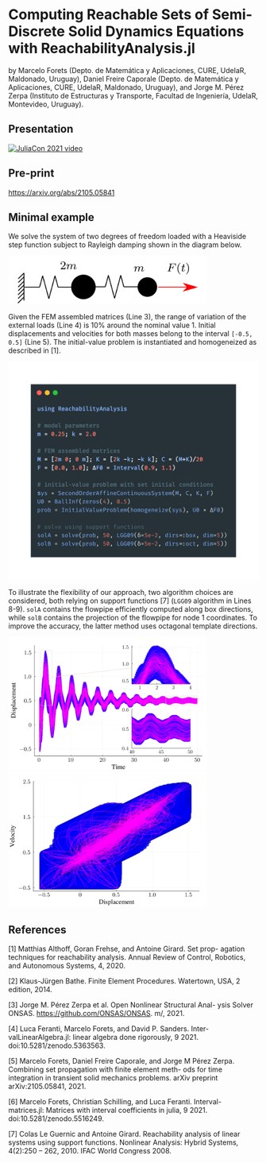 # Computing Reachable Sets of Semi-Discrete Solid Dynamics Equations with ReachabilityAnalysis.jl

by Marcelo Forets (Depto. de Matemática y Aplicaciones, CURE, UdelaR, Maldonado, Uruguay),
Daniel Freire Caporale (Depto. de Matemática y Aplicaciones, CURE, UdelaR, Maldonado, Uruguay), and
Jorge M. Pérez Zerpa (Instituto de Estructuras y Transporte, Facultad de Ingeniería, UdelaR, Montevideo, Uruguay).

## Presentation

[![JuliaCon 2021 video](https://img.youtube.com/vi/MQM9U0hiLks/0.jpg)](https://youtu.be/MQM9U0hiLks)

## Pre-print

https://arxiv.org/abs/2105.05841

## Minimal example

We solve the system of two degrees of freedom loaded with a Heaviside step function subject to
Rayleigh damping shown in the diagram below.

<img src="https://github.com/JuliaReach/SetPropagation-FEM-JuliaCon21/blob/main/paper/example/masses.png" width="400" class="center"/>

Given the FEM assembled matrices (Line 3), the range of variation of the external loads (Line 4) is 10\% around the nominal value 1.
Initial displacements and velocities for both masses belong to the interval `[-0.5, 0.5]` (Line 5).
The initial-value problem is instantiated and homogeneized as described in [1].

<img src="https://github.com/JuliaReach/SetPropagation-FEM-JuliaCon21/blob/main/paper/example/code.png?raw=true" width="550"/>

To illustrate the flexibility of our approach, two algorithm choices are considered, both relying on support functions [7] (`LGG09` algorithm in Lines 8-9). `solA` contains the flowpipe efficiently computed along box directions, while `solB` contains the projection of the flowpipe for node 1 coordinates. To improve the accuracy, the latter method uses octagonal template directions.

<img src="https://github.com/JuliaReach/SetPropagation-FEM-JuliaCon21/blob/main/paper/example/displacement_vs_time.png" width="400"/>

<img src="https://github.com/JuliaReach/SetPropagation-FEM-JuliaCon21/blob/main/paper/example/velocity_vs_displacement.png" width="400"/>

## References

[1] Matthias Althoff, Goran Frehse, and Antoine Girard. Set prop-
agation techniques for reachability analysis. Annual Review of
Control, Robotics, and Autonomous Systems, 4, 2020.

[2] Klaus-Jürgen Bathe. Finite Element Procedures. Watertown,
USA, 2 edition, 2014.

[3] Jorge M. Pérez Zerpa et al. Open Nonlinear Structural Anal-
ysis Solver ONSAS. https://github.com/ONSAS/ONSAS.
m/, 2021.

[4] Luca Feranti, Marcelo Forets, and David P. Sanders. Inter-
valLinearAlgebra.jl: linear algebra done rigorously, 9 2021.
doi:10.5281/zenodo.5363563.

[5] Marcelo Forets, Daniel Freire Caporale, and Jorge M Pérez
Zerpa. Combining set propagation with finite element meth-
ods for time integration in transient solid mechanics problems.
arXiv preprint arXiv:2105.05841, 2021.

[6] Marcelo Forets, Christian Schilling, and Luca Feranti. Interval-
matrices.jl: Matrices with interval coefficients in julia, 9 2021.
doi:10.5281/zenodo.5516249.

[7] Colas Le Guernic and Antoine Girard. Reachability analysis
of linear systems using support functions. Nonlinear Analysis:
Hybrid Systems, 4(2):250 – 262, 2010. IFAC World Congress
2008.
